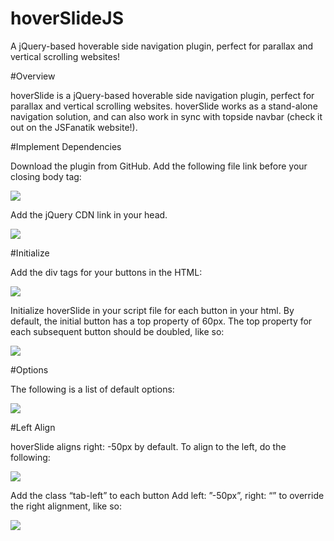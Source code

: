 # hoverSlideJS
A jQuery-based hoverable side navigation plugin, perfect for parallax and vertical scrolling websites!

#Overview

hoverSlide is a jQuery-based hoverable side navigation plugin, perfect for parallax and vertical scrolling websites. 
hoverSlide works as a stand-alone navigation solution, 
and can also work in sync with topside navbar (check it out on the JSFanatik website!).

#Implement Dependencies

Download the plugin from GitHub. Add the following file link before your closing body tag: 

<img src="https://github.com/jsfanatik/hoverSlideJS/blob/master/plugin-img/hoverslide-cdn.PNG" />

Add the jQuery CDN link in your head.
  
<img src="https://github.com/jsfanatik/hoverSlideJS/blob/master/plugin-img/jquery-cdn.PNG" />

#Initialize

Add the div tags for your buttons in the HTML:

<img src="https://github.com/jsfanatik/hoverSlideJS/blob/master/plugin-img/jquery-cdn.PNG" />

Initialize hoverSlide in your script file for each button in your html. By default, the initial button has a top property of 60px. The top property for each subsequent button should be doubled, like so:

<img src="https://github.com/jsfanatik/hoverSlideJS/blob/master/plugin-img/initialize.PNG" />

#Options

The following is a list of default options:

<img src="https://github.com/jsfanatik/hoverSlideJS/blob/master/plugin-img/options.PNG" />

#Left Align

hoverSlide aligns right: -50px by default. To align to the left, do the following:

<img src="https://github.com/jsfanatik/hoverSlideJS/blob/master/plugin-img/left-align-html.PNG" />

Add the class “tab-left” to each button
Add left: ”-50px”, right: “” to override the right alignment, like so: 

<img src="https://github.com/jsfanatik/hoverSlideJS/blob/master/plugin-img/left-align.PNG" />
